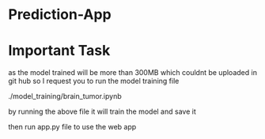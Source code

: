 # Prediction-App
# Important Task

as the model trained will be more than 300MB which couldnt be uploaded in git hub so I request you to run the model training file

./model_training/brain_tumor.ipynb

by running the above file it will train the model and save it

then run app.py file to use the web app
